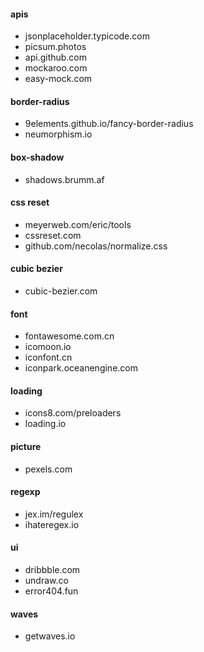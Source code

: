 #### apis

- jsonplaceholder.typicode.com
- picsum.photos
- api.github.com
- mockaroo.com
- easy-mock.com

#### border-radius

- 9elements.github.io/fancy-border-radius
- neumorphism.io

#### box-shadow

- shadows.brumm.af

#### css reset

- meyerweb.com/eric/tools
- cssreset.com
- github.com/necolas/normalize.css

#### cubic bezier

- cubic-bezier.com

#### font

- fontawesome.com.cn
- icomoon.io
- iconfont.cn
- iconpark.oceanengine.com

#### loading

- icons8.com/preloaders
- loading.io

#### picture

- pexels.com

#### regexp

- jex.im/regulex
- ihateregex.io

#### ui

- dribbble.com
- undraw.co
- error404.fun

#### waves

- getwaves.io